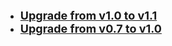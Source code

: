 - [<font size=4>**Upgrade from v1.0 to v1.1**</font>](en/release/1.1)
- [<font size=4>**Upgrade from v0.7 to v1.0**</font>](en/release/1.0)
